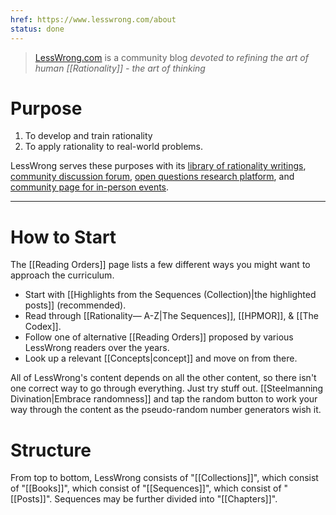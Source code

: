 ```yaml
---
href: https://www.lesswrong.com/about
status: done
---
```


>  [LessWrong.com](https://www.lesswrong.com/) is a community blog *devoted to refining the art of human [[Rationality]] - the art of thinking*

# Purpose

1. To develop and train rationality
2. To apply rationality to real-world problems.

LessWrong serves these purposes with its [library of rationality writings](https://www.lesswrong.com/library), [community discussion forum](https://www.lesswrong.com/allPosts), [open questions research platform](https://www.lesswrong.com/questions), and [community page for in-person events](https://www.lesswrong.com/community).

---

# How to Start

The [[Reading Orders]] page lists a few different ways you might want to approach the curriculum.

- Start with [[Highlights from the Sequences (Collection)|the highlighted posts]] (recommended).
- Read through [[Rationality— A-Z|The Sequences]], [[HPMOR]], & [[The Codex]].
- Follow one of alternative [[Reading Orders]] proposed by various LessWrong readers over the years.
- Look up a relevant [[Concepts|concept]] and move on from there.

All of LessWrong's content depends on all the other content, so there isn't one correct way to go through everything. Just try stuff out. [[Steelmanning Divination|Embrace randomness]] and tap the random button to work your way through the content as the pseudo-random number generators wish it.


# Structure

From top to bottom, LessWrong consists of "[[Collections]]", which consist of "[[Books]]", which consist of "[[Sequences]]", which consist of "[[Posts]]". Sequences may be further divided into "[[Chapters]]".

